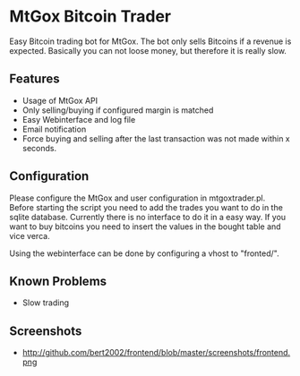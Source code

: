 
MtGox Bitcoin Trader
=============

Easy Bitcoin trading bot for MtGox. The bot only sells Bitcoins if a revenue is expected. Basically you can not loose money, but therefore it is really slow.

Features
-------

* Usage of MtGox API
* Only selling/buying if configured margin is matched
* Easy Webinterface and log file
* Email notification
* Force buying and selling after the last transaction was not made within x seconds. 

Configuration
-------

Please configure the MtGox and user configuration in mtgoxtrader.pl. Before starting the script you need to add the trades you want to do in the sqlite database.
Currently there is no interface to do it in a easy way. If you want to buy bitcoins you need to insert the values in the bought table and vice verca. 

Using the webinterface can be done by configuring a vhost to "fronted/".

Known Problems
-------

* Slow trading

Screenshots
-------

* http://github.com/bert2002/frontend/blob/master/screenshots/frontend.png

